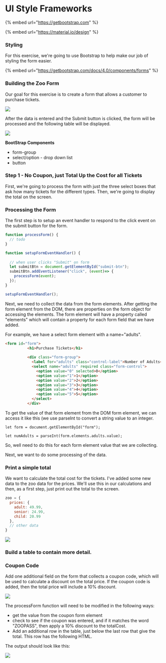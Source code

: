 # UI Style Frameworks

{% embed url="https://getbootstrap.com" %}

{% embed url="https://material.io/design" %}

### Styling &#x20;

For this exercise, we're going to use Bootstrap to help make our job of styling the form easier.

{% embed url="https://getbootstrap.com/docs/4.0/components/forms" %}

### Building the Zoo Form

Our goal for this exercise is to create a form that allows a customer to purchase tickets.

![](<../.gitbook/assets/image (94).png>)

After the data is entered and the Submit button is clicked, the form will be processed and the following table will be displayed.

![](<../.gitbook/assets/image (104).png>)



**BootStrap Components**

* form-group
* select/option - drop down list
* button

### Step 1 - No Coupon, just Total Up the Cost for all Tickets

First, we're going to process the form with just the three select boxes that ask how many tickets for the different types. Then, we're going to display the total on the screen.

### Processing the Form

The first step is to setup an event handler to respond to the click event on the submit button for the form.

```javascript
function processForm() {
  // todo
}

function setupFormEventHandler() {
  
  // when user clicks "Submit" on form
  let submitBtn = document.getElementById("submit-btn");
  submitBtn.addEventListener("click", (event)=> {
    processForm(event);
  });
}

setupFormEventHandler();
```

Next, we need to collect the data from the form elements. After getting the form element from the DOM, there are properties on the form object for accessing the elements. The form element will have a property called "elements" which will contain a property for each form field that we have added.

For example, we have a select form element with a name="adults".&#x20;

```html
<form id="form">
          <h1>Purchase Tickets</h1>
     
          <div class="form-group">
            <label for="adults" class="control-label">Number of Adults</label>
            <select name="adults" required class="form-control">
              <option value="0" selected>0</option>
              <option value="1">1</option>
              <option value="2">2</option>
              <option value="3">3</option>
              <option value="4">4</option>
              <option value="5">5</option>
            </select>
          </div>
```

To get the value of that form element from the DOM form element, we can access it like this (we use parseInt to convert a string value to an integer.

```
let form = document.getElementById("form");

let numAdults = parseInt(form.elements.adults.value);

```

So, well need to do this for each form element value that we are collecting.

Next, we want to do some processing of the data.

### Print a simple total

We want to calculate the total cost for the tickets. I've added some new data to the zoo data for the prices.  We'll use this in our calculations and then, as a first step, just print out the total to the screen.

```javascript
zoo = {
  prices: { 
    adult: 49.99, 
    senior: 24.99, 
    child: 20.99 
  },
  // other data
}
```

![](<../.gitbook/assets/image (103).png>)



### Build a table to contain more detail.

### Coupon Code

Add one additional field on the form that collects a coupon code, which will be used to calculate a discount on the total price. If the coupon code is added, then the total price will include a 10% discount.

![](<../.gitbook/assets/image (101).png>)



The processForm function will need to be modified in the following ways:

* get the value from the coupon form element
* check to see if the coupon was entered, and if it matches the word "ZOOPASS", then apply a 10% discount to the totalCost.
* Add an additional row in the table, just below the last row that give the total. This row has the following HTML.

The output should look like this:

![](<../.gitbook/assets/image (102).png>)

